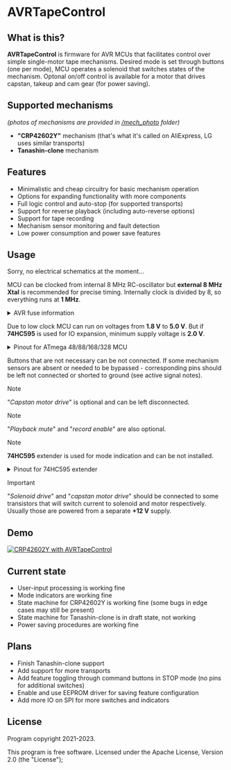 # AVRTapeControl

## What is this?

**AVRTapeControl** is firmware for AVR MCUs that facilitates control over simple single-motor tape mechanisms.
Desired mode is set through buttons (one per mode), MCU operates a solenoid that switches states of the mechanism. Optonal on/off control is available for a motor that drives capstan, takeup and cam gear (for power saving).

## Supported mechanisms
*(photos of mechanisms are provided in [/mech_photo](mech_photo) folder)*
- **"CRP42602Y"** mechanism (that's what it's called on AliExpress, LG uses similar transports)
- **Tanashin-clone** mechanism

## Features

- Minimalistic and cheap circuitry for basic mechanism operation
- Options for expanding functionality with more components
- Full logic control and auto-stop (for supported transports)
- Support for reverse playback (including auto-reverse options)
- Support for tape recording
- Mechanism sensor monitoring and fault detection
- Low power consumption and power save features

## Usage

Sorry, no electrical schematics at the moment...

MCU can be clocked from internal 8 MHz RC-oscillator but **external 8 MHz Xtal** is recommended for precise timing. Internally clock is divided by 8, so everything runs at **1 MHz**.

<details>
<summary>AVR fuse information</summary>

Fuses for **ATmega328P** with *8 MHz Xtal*:
- **CKDIV8** = 0
- **SUT0** = 0
- **CKSEL3** = 0
- **SPIEN** = 0
- **EESAVE** = 0
- **BODLEVEL0** = 0
- all other at "1"

In hex form:
- low byte: **0x67**
- high byte: **0xD7**
- extended byte: **0xFE**

For **ATmega328P** with *internal RC generator*:
- low byte: **0xC2**
- high byte: **0xD7**
- extended byte: **0xFE**
</details>

Due to low clock MCU can run on voltages from **1.8 V** to **5.0 V**.
But if **74HC595** is used for IO expansion, minimum supply voltage is **2.0 V**.

<details>
<summary>Pinout for ATmega 48/88/168/328 MCU</summary>

Power supply:
- **pin 7** *(VCC)*: +5 V supply
- **pin 20** *(AVCC)*: +5 V supply
- **pin 8** *(GND)*: 0 V (common)
- **pin 22** *(GND)*: 0 V (common)

Clock input:
- **pin 9** *(PB6)*: 8.0 MHz Xtal
- **pin 10** *(PB7)*: 8.0 MHz Xtal

User input:
- **pin 23** *(PC0)*: (input) ***fast forward*** command *("0" active, pullup enabled)*
- **pin 24** *(PC1)*: (input) ***play*** command *("0" active, pullup enabled)*
- **pin 25** *(PC2)*: (input) ***record*** command *("0" active, pullup enabled)*
- **pin 26** *(PC3)*: (input) ***stop*** command *("0" active, pullup enabled)*
- **pin 27** *(PC4)*: (input) ***reverse play*** command *("0" active, pullup enabled)*
- **pin 28** *(PC5)*: (input) ***rewind*** command *("0" active, pullup enabled)*

Mechanism sensors:
- **pin 4** *(PD2)*: (input) takeup ***tachometer*** *(pullup enabled)*
- **pin 5** *(PD3)*: (input) home/***stop position*** sensor *("1" active, pullup enabled)*
- **pin 6** *(PD4)*: (input) ***tape presence*** sensor *("0" active, pullup enabled)*
- **pin 11** *(PD5)*: (input) forward ***record inhibit*** sensor *("1" active, pullup enabled)*
- **pin 12** *(PD6)*: (input) reverse ***record inhibit*** sensor *("1" active, pullup enabled)*

Mechanism controls:
- **pin 14** *(PB0)*: (output) ***solenoid*** drive *("1" for energizing)*
- **pin 15** *(PB1)*: (output) ***capstan motor*** drive *("1" for spinning)*

Other (optional) controls:
- **pin 2** *(PD0)*: (output) playback ***mute*** *("1" for head amplifier to mute sound when not in playback)*
- **pin 13** *(PD7)*: (output) ***record*** enable *("1" for enabling erase generator and switching amplifier to record mode)*

For extended functions:
- **pin 16** *(PB2)*: (output) SPI latch *(to pin 12 of **74HC595**)*
- **pin 17** *(PB3)*: (output) SPI data *(to pin 14 of **74HC595**)*
- **pin 19** *(PB5)*: (output) SPI clock *(to pin 11 of **74HC595**)*
- **pin 3** *(PD1)*: (output) TTL UART TX ***for debug*** @125000 8-N-1 (if enabled by [UART_TERM] define, not recommended for actual use)

</details>

Buttons that are not necessary can be not connected. If some mechanism sensors are absent or needed to be bypassed - corresponding pins should be left not connected or shorted to ground (see active signal notes).

> [!NOTE]
> "*Capstan motor drive*" is optional and can be left disconnected.

> [!NOTE]
> "*Playback mute*" and "*record enable*" are also optional.

> [!NOTE]
> **74HC595** extender is used for mode indication and can be not installed.

<details>
<summary>Pinout for 74HC595 extender</summary>

- **pin 15** *(bit 0)*: **fault**
- **pin 1** *(bit 1)*: **tape presence** (can be used for tape compartment illumination)
- **pin 2** *(bit 2)*: **stop**
- **pin 3** *(bit 3)*: **recording**
- **pin 4** *(bit 4)*: **rewind**
- **pin 5** *(bit 5)*: **playback in reverse** (or playback direction)
- **pin 6** *(bit 6)*: **playback in forward** (or playback)
- **pin 7** *(bit 7)*: **fast forward**

</details>

> [!IMPORTANT]
> "*Solenoid drive*" and "*capstan motor drive*" should be connected to some transistors that will switch current to solenoid and motor respectively. Usually those are powered from a separate **+12 V** supply.

## Demo

[![CRP42602Y with AVRTapeControl](https://img.youtube.com/vi/5YsUvNuCFKs/default.jpg)](https://www.youtube.com/watch?v=5YsUvNuCFKs)

## Current state

- User-input processing is working fine
- Mode indicators are working fine
- State machine for CRP42602Y is working fine (some bugs in edge cases may still be present)
- State machine for Tanashin-clone is in draft state, not working
- Power saving procedures are working fine

## Plans
- Finish Tanashin-clone support
- Add support for more transports
- Add feature toggling through command buttons in STOP mode (no pins for additional switches)
- Enable and use EEPROM driver for saving feature configuration
- Add more IO on SPI for more switches and indicators

## License
Program copyright 2021-2023.

This program is free software.
Licensed under the Apache License, Version 2.0 (the "License");